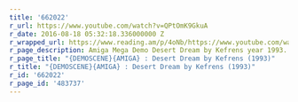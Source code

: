 ```yaml
---
title: '662022'
r_url: https://www.youtube.com/watch?v=QPtOmK9GkuA
r_date: 2016-08-18 05:32:18.336000000 Z
r_wrapped_url: https://www.reading.am/p/4oNb/https://www.youtube.com/watch?v=QPtOmK9GkuA
r_page_description: Amiga Mega Demo Desert Dream by Kefrens year 1993.
r_page_title: "{DEMOSCENE}{AMIGA} : Desert Dream by Kefrens (1993)"
r_title: "{DEMOSCENE}{AMIGA} : Desert Dream by Kefrens (1993)"
r_id: '662022'
r_page_id: '483737'
---
```


